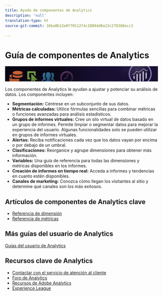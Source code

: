 ```yaml
---
title: Ayuda de componentes de Analytics
description: 'null'
translation-type: ht
source-git-commit: 16ba0b12e0f70112f4c10804d0a13c278388ecc2

---
```



# Guía de componentes de Analytics

![Banner](../../assets/doc_banner_components.png)

Los componentes de Analytics le ayudan a ajustar y potenciar su análisis de datos. Los componentes incluyen:

* **Segmentación:** Céntrese en un subconjunto de sus datos.
* **Métricas calculadas:** Utilice fórmulas sencillas para combinar métricas o funciones avanzadas para análisis estadísticos.
* **Grupos de informes virtuales:** Cree un silo virtual de datos basado en un grupo de informes. Permite limpiar o segmentar datos para mejorar la experiencia del usuario. Algunas funcionalidades solo se pueden utilizar en grupos de informes virtuales.
* **Alertas:** Reciba notificaciones cada vez que los datos vayan por encima o por debajo de un umbral.
* **Clasificaciones:** Reorganice y agrupe dimensiones para obtener más información.
* **Variables:** Una guía de referencia para todas las dimensiones y métricas disponibles en los informes.
* **Creación de informes en tiempo real:** Acceda a informes y tendencias en cuanto estén disponibles.
* **Canales de marketing:** Conozca cómo llegan los visitantes al sitio y determine qué canales son los más exitosos.

## Artículos de componentes de Analytics clave

* [Referencia de dimensión](c-variables/dimensionslist/reports-descriptions.md)
* [Referencia de métricas](c-variables/c-metrics/metricslist.md)

## Más guías del usuario de Analytics

[Guías del usuario de Analytics](/help/landing/home.md)

## Recursos clave de Analytics

* [Contactar con el servicio de atención al cliente](https://helpx.adobe.com/es/contact/enterprise-support.ec.html)
* [Foro de Analytics](https://forums.adobe.com/community/experience-cloud/analytics-cloud/analytics)
* [Recursos de Adobe Analytics](https://forums.adobe.com/message/10660755)
* [Experience League](https://landing.adobe.com/experience-league/)
